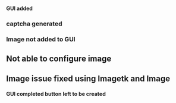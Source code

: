#### GUI added

### captcha generated

### Image not added to GUI

## Not able to configure image

## Image issue fixed using Imagetk and Image

#### GUI completed button left to be created